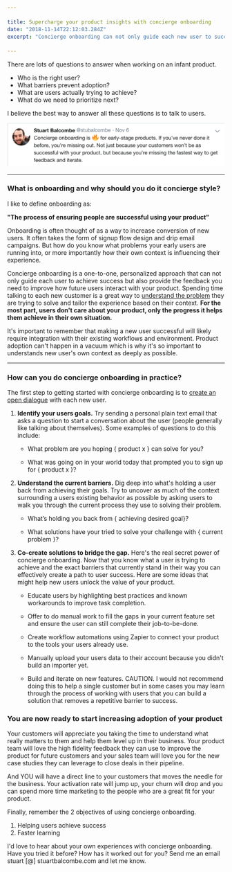 ```yaml
---

title: Supercharge your product insights with concierge onboarding
date: "2018-11-14T22:12:03.284Z"
excerpt: "Concierge onboarding can not only guide each new user to success with your product, but also provides the feedback you need to improve how future users interact with your product."

---
```


There are lots of questions to answer when working on an infant product.

- Who is the right user?
- What barriers prevent adoption?
- What are users actually trying to achieve?
- What do we need to prioritize next?

I believe the best way to answer all these questions is to talk to users.

![Tweet about concierge onboarding](./concierge-tweet.png)

___

### What is onboarding and why should you do it concierge style?

I like to define onboarding as:

**"The process of ensuring people are successful using your product"**

Onboarding is often thought of as a way to increase conversion of new users. It often takes the form of signup flow design and drip email campaigns. But how do you know what problems your early users are running into, or more importantly how their own context is influencing their experience.

Concierge onboarding is a one-to-one, personalized approach that can not only guide each user to achieve success but also provide the feedback you need to improve how future users interact with your product.
Spending time talking to each new customer is a great way to [understand the problem](/understanding-customer-problems) they are trying to solve and tailor the experience based on their context. **For the most part, users don't care about your product, only the progress it helps them achieve in their own situation.** 

It's important to remember that making a new user successful will likely require integration with their existing workflows and environment. Product adoption can't happen in a vacuum which is why it's so important to understands new user's own context as deeply as possible.

___

### How can you do concierge onboarding in practice?

The first step to getting started with concierge onboarding is to [create an open dialogue](/watch-vs-show) with each new user.

1. **Identify your users goals.** Try sending a personal plain text email that asks a question to start a conversation about the user (people generally like talking about themselves). Some examples of questions to do this include: 

	- What problem are you hoping { product x } can solve for you? 

	- What was going on in your world today that prompted you to sign up for { product x }?


2. **Understand the current barriers.** Dig deep into what's holding a user back from achieving their goals. Try to uncover as much of the context surrounding a users existing behavior as possible by asking users to walk you through the current process they use to solving their problem.

	- What’s holding you back from { achieving desired goal}?

	- What solutions have your tried to solve your challenge with { current problem }?

3. **Co-create solutions to bridge the gap.** Here's the real secret power of concierge onboarding. Now that you know what a user is trying to achieve and the exact barriers that currently stand in their way you can effectively create a path to user success. Here are some ideas that might help new users unlock the value of your product.

	- Educate users by highlighting best practices and known workarounds to improve task completion.

	- Offer to do manual work to fill the gaps in your current feature set and ensure the user can still complete their job-to-be-done.

	- Create workflow automations using Zapier to connect your product to the tools your users already use.

	- Manually upload your users data to their account because you didn't build an importer yet.

	- Build and iterate on new features. CAUTION. I would not recommend doing this to help a single customer but in some cases you may learn through the process of working with users that you can build a solution that removes a repetitive barrier to success. 

### You are now ready to start increasing adoption of your product

Your customers will appreciate you taking the time to understand what really matters to them and help them level up in their business. Your product team will love the high fidelity feedback they can use to improve the product for future customers and your sales team will love you for the new case studies they can leverage to close deals in their pipeline.

And YOU will have a direct line to your customers that moves the needle for the business. Your activation rate will jump up, your churn will drop and you can spend more time marketing to the people who are a great fit for your product. 

Finally, remember the 2 objectives of using concierge onboarding.

1. Helping users achieve success
2. Faster learning

I'd love to hear about your own experiences with concierge onboarding. Have you tried it before? How has it worked out for you? Send me an email stuart [@] stuartbalcombe.com and let me know.